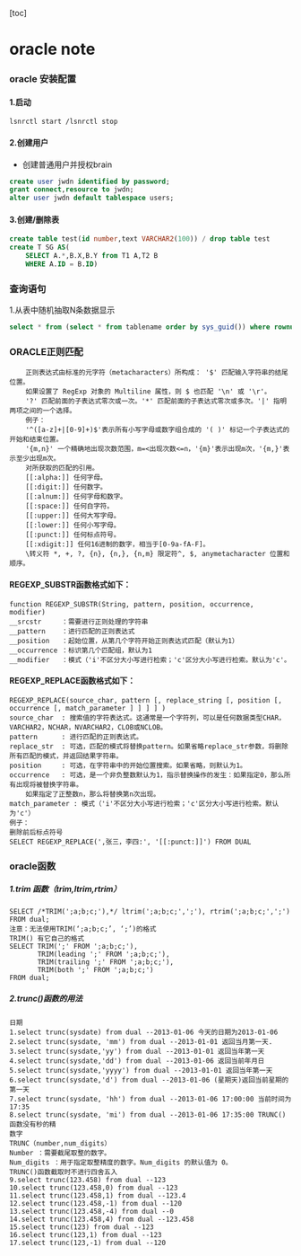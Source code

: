 [toc]
# oracle note
### oracle 安装配置
#### 1.启动
```
lsnrctl start /lsnrctl stop
```
#### 2.创建用户
- 创建普通用户并授权brain
```sql
create user jwdn identified by password;
grant connect,resource to jwdn;
alter user jwdn default tablespace users;
```
#### 3.创建/删除表
```sql
create table test(id number,text VARCHAR2(100)) / drop table test
create T SG AS(
	SELECT A.*,B.X,B.Y from T1 A,T2 B
	WHERE A.ID = B.ID)
```
### 查询语句
1.从表中随机抽取N条数据显示
```sql
select * from (select * from tablename order by sys_guid()) where rownum < N;
```
### ORACLE正则匹配
		正则表达式由标准的元字符（metacharacters）所构成： '$' 匹配输入字符串的结尾位置。
		如果设置了 RegExp 对象的 Multiline 属性，则 $ 也匹配 '\n' 或 '\r'。 
		'?' 匹配前面的子表达式零次或一次。'*' 匹配前面的子表达式零次或多次。'|' 指明两项之间的一个选择。
		例子：
		'^([a-z]+|[0-9]+)$'表示所有小写字母或数字组合成的 '( )' 标记一个子表达式的开始和结束位置。
		'{m,n}' 一个精确地出现次数范围，m=<出现次数<=n，'{m}'表示出现m次，'{m,}'表示至少出现m次。
		对所获取的匹配的引用。 
		[[:alpha:]] 任何字母。
		[[:digit:]] 任何数字。
		[[:alnum:]] 任何字母和数字。
		[[:space:]] 任何白字符。
		[[:upper:]] 任何大写字母。
		[[:lower:]] 任何小写字母。
		[[:punct:]] 任何标点符号。
		[[:xdigit:]] 任何16进制的数字，相当于[0-9a-fA-F]。
		\转义符 *, +, ?, {n}, {n,}, {n,m} 限定符^, $, anymetacharacter 位置和顺序。
#### REGEXP_SUBSTR函数格式如下：

	function REGEXP_SUBSTR(String, pattern, position, occurrence, modifier)
	__srcstr     ：需要进行正则处理的字符串
	__pattern    ：进行匹配的正则表达式
	__position   ：起始位置，从第几个字符开始正则表达式匹配（默认为1）
	__occurrence ：标识第几个匹配组，默认为1
	__modifier   ：模式（'i'不区分大小写进行检索；'c'区分大小写进行检索。默认为'c'。
	
#### REGEXP_REPLACE函数格式如下：

	REGEXP_REPLACE(source_char, pattern [, replace_string [, position [, occurrence [, match_parameter ] ] ] ] )
	source_char  : 搜索值的字符表达式。这通常是一个字符列，可以是任何数据类型CHAR，VARCHAR2，NCHAR，NVARCHAR2，CLOB或NCLOB。
	pattern	     : 进行匹配的正则表达式。
	replace_str  : 可选，匹配的模式将替换pattern。如果省略replace_str参数，将删除所有匹配的模式，并返回结果字符串。
	position     : 可选，在字符串中的开始位置搜索。如果省略，则默认为1。
	occurrence   : 可选，是一个非负整数默认为1，指示替换操作的发生：如果指定0，那么所有出现将被替换字符串。
		如果指定了正整数n，那么将替换第n次出现。
	match_parameter : 模式（'i'不区分大小写进行检索；'c'区分大小写进行检索。默认为'c'）
	例子：
	删除前后标点符号
	SELECT REGEXP_REPLACE(',张三，李四:', '[[:punct:]]') FROM DUAL
### oracle函数
##### 1.trim 函数（trim,ltrim,rtrim）
	SELECT /*TRIM(';a;b;c;'),*/ ltrim(';a;b;c;',';'), rtrim(';a;b;c;',';') FROM dual;
	注意：无法使用TRIM(‘;a;b;c;’, ‘;’)的格式
	TRIM() 有它自己的格式
	SELECT TRIM(';' FROM ';a;b;c;'),
	       TRIM(leading ';' FROM ';a;b;c;'),
	       TRIM(trailing ';' FROM ';a;b;c;'),
	       TRIM(both ';' FROM ';a;b;c;')
	FROM dual;
##### 2.trunc()函数的用法
	日期
	1.select trunc(sysdate) from dual --2013-01-06 今天的日期为2013-01-06
	2.select trunc(sysdate, 'mm') from dual --2013-01-01 返回当月第一天.
	3.select trunc(sysdate,'yy') from dual --2013-01-01 返回当年第一天
	4.select trunc(sysdate,'dd') from dual --2013-01-06 返回当前年月日
	5.select trunc(sysdate,'yyyy') from dual --2013-01-01 返回当年第一天
	6.select trunc(sysdate,'d') from dual --2013-01-06 (星期天)返回当前星期的第一天
	7.select trunc(sysdate, 'hh') from dual --2013-01-06 17:00:00 当前时间为17:35 
	8.select trunc(sysdate, 'mi') from dual --2013-01-06 17:35:00 TRUNC()函数没有秒的精
	数字
	TRUNC（number,num_digits） 
	Number ：需要截尾取整的数字。 
	Num_digits ：用于指定取整精度的数字。Num_digits 的默认值为 0。
	TRUNC()函数截取时不进行四舍五入
	9.select trunc(123.458) from dual --123
	10.select trunc(123.458,0) from dual --123
	11.select trunc(123.458,1) from dual --123.4
	12.select trunc(123.458,-1) from dual --120
	13.select trunc(123.458,-4) from dual --0
	14.select trunc(123.458,4) from dual --123.458
	15.select trunc(123) from dual --123
	16.select trunc(123,1) from dual --123
	17.select trunc(123,-1) from dual --120
